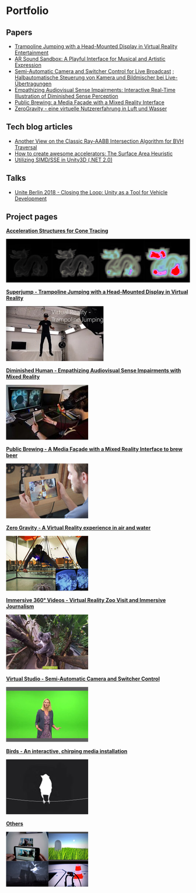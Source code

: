 # Portfolio
## Papers
* <a href="https://link.springer.com/chapter/10.1007%2F978-3-319-73062-2_8" target="_blank">Trampoline Jumping with a Head-Mounted Display in Virtual Reality Entertainment</a>
* <a href="https://link.springer.com/chapter/10.1007/978-3-319-73062-2_5" target="_blank">AR Sound Sandbox: A Playful Interface for Musical and Artistic Expression</a>
* <a href="https://dl.acm.org/citation.cfm?id=2933559" target="_blank">Semi-Automatic Camera and Switcher Control for Live Broadcast</a> ; <a href="https://www.fktg.org/halbautomatische-steuerung-von-kamera-und-bildmischer-bei-live-uebertragungen" target="_blank">Halbautomatische Steuerung von Kamera und Bildmischer bei Live-Übertragungen</a>
* <a href="https://dl.acm.org/citation.cfm?id=2875226" target="_blank">Empathizing Audiovisual Sense Impairments: Interactive Real-Time Illustration of Diminished Sense Perception</a>
* <a href="https://dl.acm.org/citation.cfm?id=2757736" target="_blank">Public Brewing: a Media Façade with a Mixed Reality Interface</a>
* <a href="https://dl.gi.de/handle/20.500.12116/8203" target="_blank">ZeroGravity - eine virtuelle Nutzererfahrung in Luft und Wasser</a>
## Tech blog articles
* <a href="https://medium.com/@bromanz/another-view-on-the-classic-ray-aabb-intersection-algorithm-for-bvh-traversal-41125138b525" target="_blank">Another View on the Classic Ray-AABB Intersection Algorithm for BVH Traversal</a>
* <a href="https://medium.com/@bromanz/how-to-create-awesome-accelerators-the-surface-area-heuristic-e14b5dec6160" target="_blank">How to create awesome accelerators: The Surface Area Heuristic</a>
* <a href="https://medium.com/@bromanz/simd-sse-unity3d-net-2-0-70f6c911713f" target="_blank">Utilizing SIMD/SSE in Unity3D (.NET 2.0)</a>
## Talks
* <a href="https://unite.unity.com/de/2018/berlin/autotech" target="_blank">Unite Berlin 2018 - Closing the Loop: Unity as a Tool for Vehicle Development</a>
## Project pages
**[Acceleration Structures for Cone Tracing](AccelConeTracing/AccelConeTracing.md)**

[![Acceleration Structures for Cone Tracing](projectAccConeTracingthumb.png)](AccelConeTracing/AccelConeTracing.md)

**[Superjump - Trampoline Jumping with a Head-Mounted Display in Virtual Reality](Superjump/Superjump.md)**

[![Superjump](projectSuperjumpthumb.jpg)](Superjump/Superjump.md)

**[Diminished Human - Empathizing Audiovisual Sense Impairments with Mixed Reality](DiminishedHuman/DiminishedHuman.md)**

[![Diminished Human](projectDiminishedHumanthumb.jpg)](DiminishedHuman/DiminishedHuman.md)

**[Public Brewing - A Media Façade with a Mixed Reality Interface to brew beer](PublicBrewing/PublicBrewing.md)**

[![Public Brewing](projectBrewingthumb.jpg)](PublicBrewing/PublicBrewing.md)

**[Zero Gravity - A Virtual Reality experience in air and water](ZeroGravity/ZeroGravity.md)**

[![Zero Gravity](projectZeroGravitythumb.jpg)](ZeroGravity/ZeroGravity.md)

**[Immersive 360° Videos - Virtual Reality Zoo Visit and Immersive Journalism](360Video/360Video.md)**

[![Immersive 360° videos](project360Videothumb.jpg)](360Video/360Video.md)

**[Virtual Studio - Semi-Automatic Camera and Switcher Control](VirtualStudio/VirtualStudio.md)**

[![Virtual Studio](projectVSthumb.jpg)](VirtualStudio/VirtualStudio.md)

**[Birds - An interactive, chirping media installation](Birds/Birds.md)**

[![Birds](projectBirdsthumb.jpg)](Birds/Birds.md)

**[Others](Others/Others.md)**

[![Others](projectMiscellaneousthumb.jpg)](Others/Others.md)
